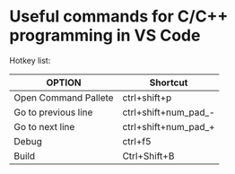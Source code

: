 # Useful commands for C/C++ programming in VS Code

Hotkey list:

| OPTION               | Shortcut             |
| -------------------- | -------------------- |
| Open Command Pallete | ctrl+shift+p         |
| Go to previous line  | ctrl+shift+num_pad_- |
| Go to next line      | ctrl+shift+num_pad_+ |
| Debug                | ctrl+f5              |
| Build                | Ctrl+Shift+B         |
